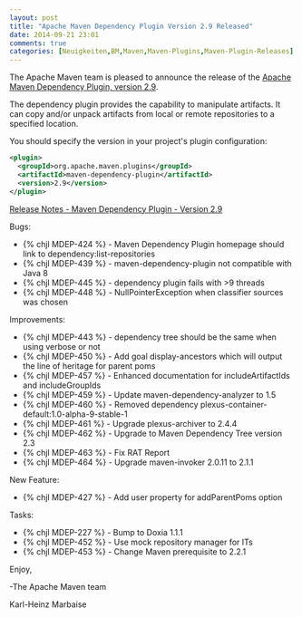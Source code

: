```yaml
---
layout: post
title: "Apache Maven Dependency Plugin Version 2.9 Released"
date: 2014-09-21 23:01
comments: true
categories: [Neuigkeiten,BM,Maven,Maven-Plugins,Maven-Plugin-Releases]
---
```

The Apache Maven team is pleased to announce the release of the 
[Apache Maven Dependency Plugin, version 2.9](http://maven.apache.org/plugins/maven-dependency-plugin/).

The dependency plugin provides the capability to manipulate artifacts. It can
copy and/or unpack artifacts from local or remote repositories to a specified
location.


You should specify the version in your project's plugin configuration:

``` xml
<plugin>
  <groupId>org.apache.maven.plugins</groupId>
  <artifactId>maven-dependency-plugin</artifactId>
  <version>2.9</version>
</plugin>
```

<!-- more -->

[Release Notes - Maven Dependency Plugin - Version 2.9](http://jira.codehaus.org/secure/ReleaseNote.jspa?projectId=11214&version=19229)

Bugs:

 * {% chjl MDEP-424 %} - Maven Dependency Plugin homepage should link to dependency:list-repositories
 * {% chjl MDEP-439 %} - maven-dependency-plugin not compatible with Java 8
 * {% chjl MDEP-445 %} - dependency plugin fails with >9 threads
 * {% chjl MDEP-448 %} - NullPointerException when classifier sources was chosen

Improvements:

 * {% chjl MDEP-443 %} - dependency tree should be the same when using verbose or not
 * {% chjl MDEP-450 %} - Add goal display-ancestors which will output the line of heritage for parent poms
 * {% chjl MDEP-457 %} - Enhanced documentation for includeArtifactIds and includeGroupIds
 * {% chjl MDEP-459 %} - Update maven-dependency-analyzer to 1.5
 * {% chjl MDEP-460 %} - Removed dependency plexus-container-default:1.0-alpha-9-stable-1
 * {% chjl MDEP-461 %} - Upgrade plexus-archiver to 2.4.4
 * {% chjl MDEP-462 %} - Upgrade to Maven Dependency Tree version 2.3
 * {% chjl MDEP-463 %} - Fix RAT Report
 * {% chjl MDEP-464 %} - Upgrade maven-invoker 2.0.11 to 2.1.1

New Feature:

 * {% chjl MDEP-427 %} - Add user property for addParentPoms option

Tasks:

 * {% chjl MDEP-227 %} - Bump to Doxia 1.1.1
 * {% chjl MDEP-452 %} - Use mock repository manager for ITs
 * {% chjl MDEP-453 %} - Change Maven prerequisite to 2.2.1


Enjoy,

-The Apache Maven team

Karl-Heinz Marbaise
